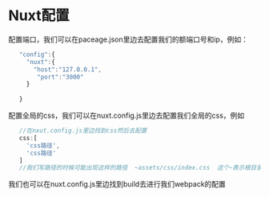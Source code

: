 # Nuxt配置
  配置端口，我们可以在paceage.json里边去配置我们的额端口号和ip，例如：
```javascript
   "config":{
     "nuxt":{
       "host":"127.0.0.1",
        "port":"3000"
     }
     
   }
```
  配置全局的css，我们可以在nuxt.config.js里边去配置我们全局的css，例如
```javascript
   //在nxut.config.js里边找到css然后去配置
   css:[
     'css路径',
     'css路径'
   ]
   //我们写路径的时候可能出现这样的路径  ~assets/css/index.css  这个~表示根目录
```
  我们也可以在nuxt.config.js里边找到build去进行我们webpack的配置
    
